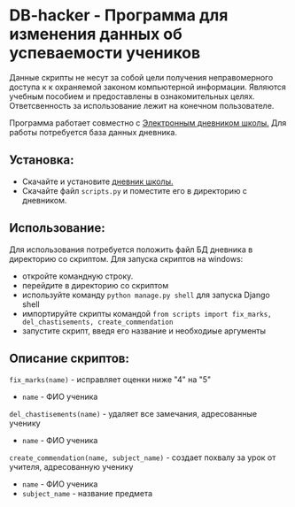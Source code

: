 # DB-hacker - Программа для изменения данных об успеваемости учеников
Данные скрипты не несут за собой цели получения неправомерного доступа к к охраняемой законом компьютерной информации. 
Являются учебным пособием и предоставлены в ознакомительных целях. Ответсвенность за использование лежит на конечном пользователе.

Программа работает совместно с [Электронным дневником школы.](https://github.com/devmanorg/e-diary/tree/master#%D1%8D%D0%BB%D0%B5%D0%BA%D1%82%D1%80%D0%BE%D0%BD%D0%BD%D1%8B%D0%B9-%D0%B4%D0%BD%D0%B5%D0%B2%D0%BD%D0%B8%D0%BA-%D1%88%D0%BA%D0%BE%D0%BB%D1%8B)
Для работы потребуется база данных дневника.

## Установка:
- Скачайте и установите [дневник школы.](https://github.com/devmanorg/e-diary/tree/master#%D1%8D%D0%BB%D0%B5%D0%BA%D1%82%D1%80%D0%BE%D0%BD%D0%BD%D1%8B%D0%B9-%D0%B4%D0%BD%D0%B5%D0%B2%D0%BD%D0%B8%D0%BA-%D1%88%D0%BA%D0%BE%D0%BB%D1%8B)
- Скачайте файл `scripts.py` и поместите его в директорию с дневником.


## Использование:
Для использования потребуется положить файл БД дневника в директорию со скриптом.
Для запуска скриптов на windows:
- откройте командную строку.
- перейдите в директорию со скриптом
- используйте команду `python manage.py shell` для запуска Django shell
- импортируйте скрипты командой `from scripts import fix_marks, del_chastisements, create_commendation`
- запустите скрипт, введя его название и необходиые аргументы

## Описание скриптов:
`fix_marks(name)` - исправляет оценки ниже "4" на "5"
- `name` - ФИО ученика

`del_chastisements(name)` - удаляет все замечания, адресованные ученику
- `name` - ФИО ученика

`create_commendation(name, subject_name)` - создает похвалу за урок от учителя, адресованную ученику
- `name` - ФИО ученика
- `subject_name` - название предмета
